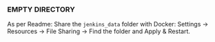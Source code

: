 ### EMPTY DIRECTORY

As per Readme:
Share the `jenkins_data` folder with Docker: Settings -> Resources -> File Sharing -> Find the folder and Apply & Restart.

